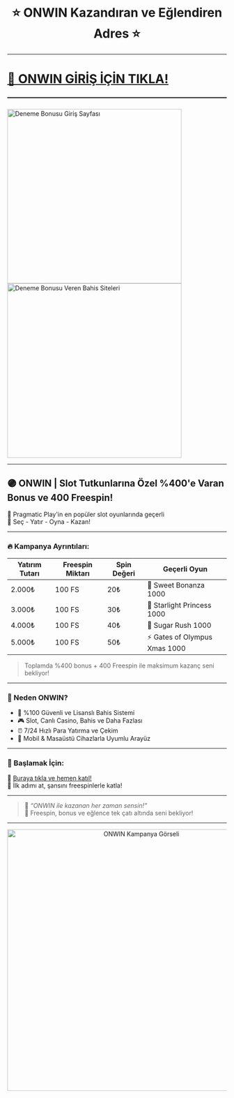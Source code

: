 <h1 align="center">⭐ ONWIN Kazandıran ve Eğlendiren Adres ⭐</h1>

---

# <a href="https://cutt.ly/orbqkTFX" title="Onwin Giriş Adresi">🔗 ONWIN GİRİŞ İÇİN TIKLA!</a>

<hr style="border:none;height:1.5px;background:#111;margin:25px 0;">

<a href="https://cutt.ly/orbqkTFX" title="Onwin Güncel" style="display:inline-block; margin-right:12px;">
  <img src="https://r.resimlink.com/lRyzD0LPK.jpg" title="Onwin Güncel" alt="Deneme Bonusu Giriş Sayfası" width="400">
</a>
<a href="https://cutt.ly/orbqkTFX" title="Hemen Üye Ol, Bonusu Kap!" style="display:inline-block;">
  <img src="https://r.resimlink.com/tarseICD.jpg" title="Onwin Güncel" alt="Deneme Bonusu Veren Bahis Siteleri" width="400">
</a>

---

## 🟣 ONWIN | Slot Tutkunlarına Özel %400'e Varan Bonus ve 400 Freespin!

🎁 Pragmatic Play'in en popüler slot oyunlarında geçerli  
🎯 Seç - Yatır - Oyna - Kazan!

---

### 🔥 Kampanya Ayrıntıları:

| Yatırım Tutarı | Freespin Miktarı | Spin Değeri | Geçerli Oyun                 |
|----------------|------------------|-------------|------------------------------|
| 2.000₺         | 100 FS           | 20₺         | 🎯 Sweet Bonanza 1000        |
| 3.000₺         | 100 FS           | 30₺         | 🌟 Starlight Princess 1000   |
| 4.000₺         | 100 FS           | 40₺         | 🍬 Sugar Rush 1000           |
| 5.000₺         | 100 FS           | 50₺         | ⚡ Gates of Olympus Xmas 1000|

> Toplamda %400 bonus + 400 Freespin ile maksimum kazanç seni bekliyor!

---

### 🌈 Neden ONWIN?

- 💎 %100 Güvenli ve Lisanslı Bahis Sistemi  
- 🎮 Slot, Canlı Casino, Bahis ve Daha Fazlası  
- ⏰ 7/24 Hızlı Para Yatırma ve Çekim  
- 📱 Mobil & Masaüstü Cihazlarla Uyumlu Arayüz

---

### 🚀 Başlamak İçin:

🔗 [Buraya tıkla ve hemen katıl!](https://cutt.ly/orbqkTFX)  
🎯 İlk adımı at, şansını freespinlerle katla!

---

> 💬 *“ONWIN ile kazanan her zaman sensin!”*  
> 👑 Freespin, bonus ve eğlence tek çatı altında seni bekliyor!

---

<p align="center">
  <a href="https://cutt.ly/orbqkTFX" target="_blank">
    <img src="https://r.resimlink.com/jGmqH.jpg" alt="ONWIN Kampanya Görseli" width="600"/>
  </a>
</p>
